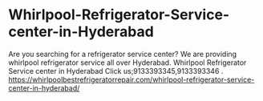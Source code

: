 # Whirlpool-Refrigerator-Service-center-in-Hyderabad
Are you searching for a refrigerator service center? We are providing whirlpool refrigerator service all over Hyderabad. Whirlpool Refrigerator Service center in Hyderabad Click us;9133393345,9133393346 .  https://whirlpoolbestrefrigeratorrepair.com/whirlpool-refrigerator-service-center-in-hyderabad/
